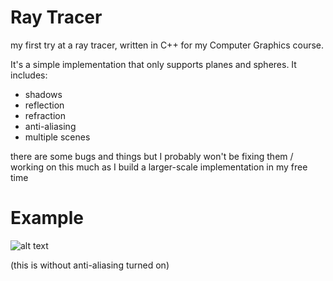 # Ray Tracer
my first try at a ray tracer, written in C++ for my Computer Graphics course.

It's a simple implementation that only supports planes and spheres. It includes:
- shadows
- reflection
- refraction
- anti-aliasing
- multiple scenes

there are some bugs and things but I probably won't be fixing them / working on this much as I build a larger-scale implementation in my free time

# Example
![alt text](https://i.imgur.com/CgaPO45.png)

(this is without anti-aliasing turned on)
